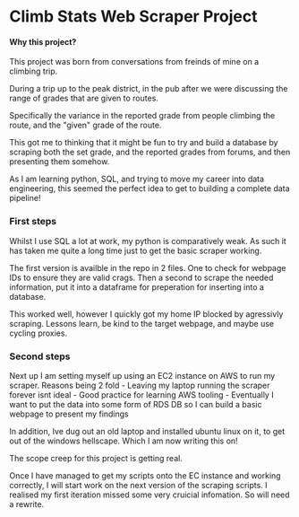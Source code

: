 Climb Stats Web Scraper Project
=====

#### Why this project?

This project was born from conversations from freinds of mine on a climbing trip. 

During a trip up to the peak district, in the pub after we were discussing the range of grades that are given to routes.

Specifically the variance in the reported grade from people climbing the route, and the "given" grade of the route.

This got me to thinking that it might be fun to try and build a database by scraping both the set grade, and the reported grades from forums, and then presenting them somehow.

As I am learning python, SQL, and trying to move my career into data engineering, this seemed the perfect idea to get to building a complete data pipeline!


### First steps

Whilst I use SQL a lot at work, my python is comparatively weak. As such it has taken me quite a long time just to get the basic scraper working.

The first version is availble in the repo in 2 files. One to check for webpage IDs to ensure they are valid crags. Then a second to scrape the needed information, put it into
a dataframe for preperation for inserting into a database.

This worked well, however I quickly got my home IP blocked by agressivly scraping. Lessons learn, be kind to the target webpage, and maybe use cycling proxies.

### Second steps

Next up I am setting myself up using an EC2 instance on AWS to run my scraper. Reasons being 2 fold 
	- Leaving my laptop running the scraper forever isnt ideal
	- Good practice for learning AWS tooling
	- Eventually I want to put the data into some form of RDS DB so I can build a basic webpage to present my findings

In addition, Ive dug out an old laptop and installed ubuntu linux on it, to get out of the windows hellscape. Which I am now writing this on!

The scope creep for this project is getting real.

Once I have managed to get my scripts onto the EC instance and working correctly, I will start work on the next version of the scraping scripts. I realised my first iteration
missed some very cruicial infomation. So will need a rewrite.

